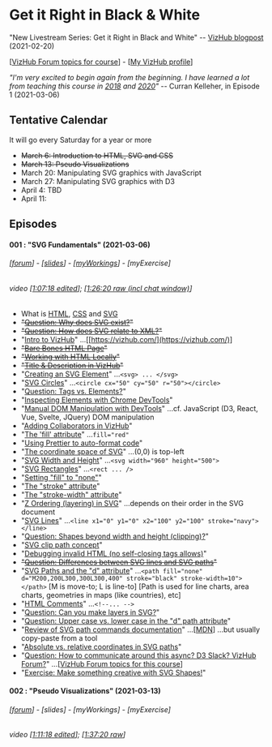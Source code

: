 # Get it Right in Black & White

"New Livestream Series: Get it Right in Black and White" -- [VizHub blogpost](https://vizhub.com/blog/2021/02/20/new-livestream-series-get-it-right-in-black-and-white/) (2021-02-20)

[[VizHub Forum topics for course](https://vizhub.com/forum/c/get-it-right/10)] - [[My VizHub profile](https://vizhub.com/mbeveridge)]

_"I'm very excited to begin again from the beginning. I have learned a lot from teaching this course in [2018](https://github.com/curran/dataviz-course-2018) and [2020](https://datavis.tech/datavis-2020/)"_ -- Curran Kelleher, in Episode 1 (2021-03-06)

## Tentative Calendar
It will go every Saturday for a year or more

* ~~March 6: Introduction to HTML, SVG and CSS~~
* ~~March 13: Pseudo Visualizations~~
* March 20: Manipulating SVG graphics with JavaScript
* March 27: Manipulating SVG graphics with D3
* April 4: TBD
* April 11:


## Episodes

#### 001 : "SVG Fundamentals" (2021-03-06)
###### [_[forum](https://vizhub.com/forum/t/episode-1-svg-fundamentals/111)_] - [_[slides](https://docs.google.com/presentation/d/1RcUnOuJuDzNuZYX_2wqyWD2_1SHixtOT89Rr2a-6lp4/)_] - [_[myWorkings](https://vizhub.com/mbeveridge/3dc97f59afca440da2661c1d9d76bf82)_] - [_myExercise_]

###### video [[1:07:18 edited](https://www.youtube.com/watch?v=UQ_kqGDM8A4)]; [[1:26:20 raw (incl chat window)](https://www.youtube.com/watch?v=qaiS88ocS2M)]

* What is [HTML](https://youtu.be/UQ_kqGDM8A4?t=477), [CSS](https://youtu.be/UQ_kqGDM8A4?t=641) and [SVG](https://youtu.be/UQ_kqGDM8A4?t=703)
* ~~"[Question: Why does SVG exist?](https://youtu.be/UQ_kqGDM8A4?t=851)"~~
* ~~"[Question: How does SVG relate to XML?](https://youtu.be/UQ_kqGDM8A4?t=985)"~~
* "[Intro to VizHub](https://youtu.be/UQ_kqGDM8A4?t=1275)" ...[[https://vizhub.com/](https://vizhub.com/)]
* ~~"[Bare Bones HTML Page](https://youtu.be/UQ_kqGDM8A4?t=1463)"~~
* ~~"[Working with HTML Locally](https://youtu.be/UQ_kqGDM8A4?t=1668)"~~
* ~~"[Title & Description in VizHub](https://youtu.be/UQ_kqGDM8A4?t=1781)"~~
* "[Creating an SVG Element](https://youtu.be/UQ_kqGDM8A4?t=1844)" ...`<svg> ... </svg>`
* "[SVG Circles](https://youtu.be/UQ_kqGDM8A4?t=1924)" ...`<circle cx="50" cy="50" r="50"></circle>`
* "[Question: Tags vs. Elements?](https://youtu.be/UQ_kqGDM8A4?t=1999)"
* "[Inspecting Elements with Chrome DevTools](https://youtu.be/UQ_kqGDM8A4?t=2115)"
* "[Manual DOM Manipulation with DevTools](https://youtu.be/UQ_kqGDM8A4?t=2212)" ...cf. JavaScript (D3, React, Vue, Svelte, JQuery) DOM manipulation
* "[Adding Collaborators in VizHub](https://youtu.be/UQ_kqGDM8A4?t=2344)"
* "[The 'fill' attribute](https://youtu.be/UQ_kqGDM8A4?t=2407)" ...`fill="red"`
* "[Using Prettier to auto-format code](https://youtu.be/UQ_kqGDM8A4?t=2431)"
* "[The coordinate space of SVG](https://youtu.be/UQ_kqGDM8A4?t=2483)" ...(0,0) is top-left
* "[SVG Width and Height](https://youtu.be/UQ_kqGDM8A4?t=2546)" ...`<svg width="960" height="500">`
* "[SVG Rectangles](https://youtu.be/UQ_kqGDM8A4?t=2599)" ...`<rect ... />`
* "[Setting "fill" to "none"](https://youtu.be/UQ_kqGDM8A4?t=2626)"
* "[The "stroke" attribute](https://youtu.be/UQ_kqGDM8A4?t=2636)"
* "[The "stroke-width" attribute](https://youtu.be/UQ_kqGDM8A4?t=2655)"
* "[Z Ordering (layering) in SVG](https://youtu.be/UQ_kqGDM8A4?t=2670)" ...depends on their order in the SVG document
* "[SVG Lines](https://youtu.be/UQ_kqGDM8A4?t=2756)" ...`<line x1="0" y1="0" x2="100" y2="100" stroke="navy"></line>`
* "[Question: Shapes beyond width and height (clipping)?](https://youtu.be/UQ_kqGDM8A4?t=2817)"
* "[SVG clip path concept](https://youtu.be/UQ_kqGDM8A4?t=2925)"
* "[Debugging invalid HTML (no self-closing tags allows)](https://youtu.be/UQ_kqGDM8A4?t=2951)"
* ~~"[Question: Differences between SVG lines and SVG paths](https://youtu.be/UQ_kqGDM8A4?t=3093)"~~
* "[SVG Paths and the "d" attribute](https://youtu.be/UQ_kqGDM8A4?t=3180)" ...`<path fill="none" d="M200,200L300,300L300,400" stroke="black" stroke-width=10"></path>` [M is move-to; L is line-to] [Path is used for line charts, area charts, geometries in maps (like countries), etc]
* "[HTML Comments](https://youtu.be/UQ_kqGDM8A4?t=3395)" ...`<!--... -->`
* "[Question: Can you make layers in SVG?](https://youtu.be/UQ_kqGDM8A4?t=3424)"
* "[Question: Upper case vs. lower case in the "d" path attribute](https://youtu.be/UQ_kqGDM8A4?t=3476)"
* "[Review of SVG path commands documentation](https://youtu.be/UQ_kqGDM8A4?t=3557)" ...[[MDN](https://developer.mozilla.org/en-US/docs/Web/SVG/Attribute/d#path_commands)] ...but usually copy-paste from a tool
* "[Absolute vs. relative coordinates in SVG paths](https://youtu.be/UQ_kqGDM8A4?t=3651)"
* "[Question: How to communicate around this async? D3 Slack? VizHub Forum?](https://youtu.be/UQ_kqGDM8A4?t=3721)" ...[[VizHub Forum topics for this course](https://vizhub.com/forum/c/get-it-right/10)]
* "[Exercise: Make something creative with SVG Shapes!](https://youtu.be/UQ_kqGDM8A4?t=3831)"


#### 002 : "Pseudo Visualizations" (2021-03-13)
###### [_[forum](https://vizhub.com/forum/t/episode-1-svg-fundamentals/111)_] - [_slides_] - [_myWorkings_] - [_myExercise_]

###### video [[1:11:18 edited](https://www.youtube.com/watch?v=UunbNeXhhaU)]; [[1:37:20 raw](https://www.youtube.com/watch?v=f5mYd-ufank)]